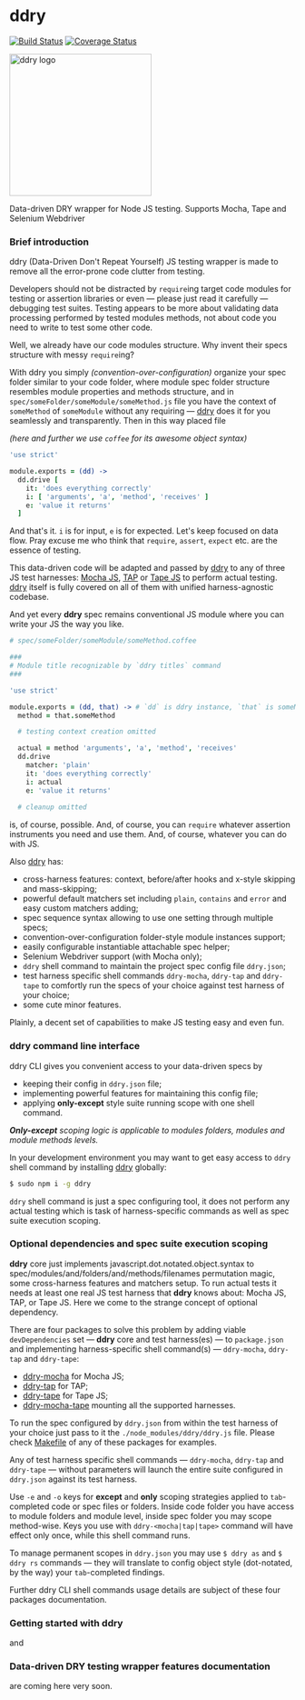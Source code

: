 # ddry

[![Build Status](https://travis-ci.org/ddry/ddry.svg?branch=master)](https://travis-ci.org/ddry/ddry) [![Coverage Status](https://coveralls.io/repos/github/ddry/ddry/badge.svg?branch=master)](https://coveralls.io/github/ddry/ddry?branch=master)

<img src="https://cloud.githubusercontent.com/assets/5163953/22628172/6b91f120-ebe0-11e6-8456-0f5b2dc3a553.png" alt="ddry logo" width="250">

Data-driven DRY wrapper for Node JS testing. Supports Mocha, Tape and Selenium Webdriver

### Brief introduction

ddry (Data-Driven Don't Repeat Yourself) JS testing wrapper is made to remove all the error-prone code clutter from testing.

Developers should not be distracted by `require`ing target code modules for testing or assertion libraries or even — please just read it carefully — debugging test suites. Testing appears to be more about validating data processing performed by tested modules methods, not about code you need to write to test some other code.

Well, we already have our code modules structure. Why invent their specs structure with messy `require`ing?

With ddry you simply _(convention-over-configuration)_ organize your spec folder similar to your code folder, where module spec folder structure resembles module properties and methods structure, and in `spec/someFolder/someModule/someMethod.js` file you have the context of `someMethod` of `someModule` without any requiring — [ddry](https://www.npmjs.com/package/ddry) does it for you seamlessly and transparently. Then in this way placed file

_(here and further we use `coffee` for its awesome object syntax)_

```coffee
'use strict'

module.exports = (dd) ->
  dd.drive [
    it: 'does everything correctly'
    i: [ 'arguments', 'a', 'method', 'receives' ]
    e: 'value it returns'
  ]
```

And that's it. `i` is for input, `e` is for expected. Let's keep focused on data flow. Pray excuse me who think that `require`, `assert`, `expect` etc. are the essence of testing.

This data-driven code will be adapted and passed by [ddry](https://www.npmjs.com/package/ddry) to any of three JS test harnesses: [Mocha JS](https://www.npmjs.com/package/mocha), [TAP](https://www.npmjs.com/package/tap) or [Tape JS](https://www.npmjs.com/package/tape) to perform actual testing. [ddry](https://www.npmjs.com/package/ddry) itself is fully covered on all of them with unified harness-agnostic codebase.

And yet every **ddry** spec remains conventional JS module where you can write your JS the way you like.

```coffee
# spec/someFolder/someModule/someMethod.coffee

###
# Module title recognizable by `ddry titles` command
###

'use strict'

module.exports = (dd, that) -> # `dd` is ddry instance, `that` is someModule
  method = that.someMethod

  # testing context creation omitted

  actual = method 'arguments', 'a', 'method', 'receives'
  dd.drive
    matcher: 'plain'
    it: 'does everything correctly'
    i: actual
    e: 'value it returns'
    
  # cleanup omitted
```

is, of course, possible. And, of course, you can `require` whatever assertion instruments you need and use them. And, of course, whatever you can do with JS.

Also [ddry](https://www.npmjs.com/package/ddry) has:
- cross-harness features: context, before/after hooks and x-style skipping and mass-skipping;
- powerful default matchers set including `plain`, `contains` and `error` and easy custom matchers adding;
- spec sequence syntax allowing to use one setting through multiple specs;
- convention-over-configuration folder-style module instances support;
- easily configurable instantiable attachable spec helper;
- Selenium Webdriver support (with Mocha only);
- `ddry` shell command to maintain the project spec config file `ddry.json`;
- test harness specific shell commands `ddry-mocha`, `ddry-tap` and `ddry-tape` to comfortly run the specs of your choice against test harness of your choice;
- some cute minor features.

Plainly, a decent set of capabilities to make JS testing easy and even fun.

### ddry command line interface

ddry CLI gives you convenient access to your data-driven specs by
- keeping their config in `ddry.json` file;
- implementing powerful features for maintaining this config file;
- applying **only-except** style suite running scope with one shell command. 

_**Only-except** scoping logic is applicable to modules folders, modules and module methods levels._

In your development environment you may want to get easy access to `ddry` shell command by installing [ddry](https://www.npmjs.com/package/ddry) globally:

```sh
$ sudo npm i -g ddry
```

`ddry` shell command is just a spec configuring tool, it does not perform any actual testing which is task of harness-specific commands as well as spec suite execution scoping.

### Optional dependencies and spec suite execution scoping

**ddry** core just implements javascript.dot.notated.object.syntax to spec/modules/and/folders/and/methods/filenames permutation magic, some cross-harness features and matchers setup. To run actual tests it needs at least one real JS test harness that **ddry** knows about: Mocha JS, TAP, or Tape JS. Here we come to the strange concept of optional dependency.

There are four packages to solve this problem by adding viable `devDependencies` set — **ddry** core and test harness(es) — to `package.json` and implementing harness-specific shell command(s) — `ddry-mocha`, `ddry-tap` and `ddry-tape`:

- [ddry-mocha](https://www.npmjs.com/package/ddry-mocha) for Mocha JS;
- [ddry-tap](https://www.npmjs.com/package/ddry-tape) for TAP;
- [ddry-tape](https://www.npmjs.com/package/ddry-tape) for Tape JS;
- [ddry-mocha-tape](https://www.npmjs.com/package/ddry-mocha-tape) mounting all the supported harnesses.

To run the spec configured by `ddry.json` from within the test harness of your choice just pass to it the `./node_modules/ddry/ddry.js` file. Please check [Makefile](https://github.com/ddry/ddry-mocha-tape/blob/master/Makefile) of any of these packages for examples.

Any of test harness specific shell commands — `ddry-mocha`, `ddry-tap` and `ddry-tape` — without parameters will launch the entire suite configured in `ddry.json` against its test harness.

Use `-e` and `-o` keys for **except** and **only** scoping strategies applied to `tab`-completed code or spec files or folders. Inside code folder you have access to module folders and module level, inside spec folder you may scope method-wise. Keys you use with `ddry-<mocha|tap|tape>` command will have effect only once, while this shell command runs.

To manage permanent scopes in `ddry.json` you may use `$ ddry as` and `$ ddry rs` commands — they will translate to config object style (dot-notated, by the way) your `tab`-completed findings.

Further ddry CLI shell commands usage details are subject of these four packages documentation.

### Getting started with ddry

and

### Data-driven DRY testing wrapper features documentation

are coming here very soon.

